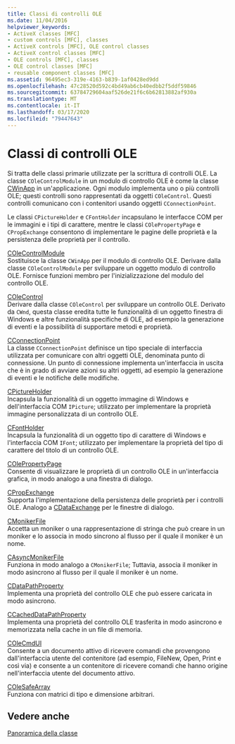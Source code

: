 ```yaml
---
title: Classi di controlli OLE
ms.date: 11/04/2016
helpviewer_keywords:
- ActiveX classes [MFC]
- custom controls [MFC], classes
- ActiveX controls [MFC], OLE control classes
- ActiveX control classes [MFC]
- OLE controls [MFC], classes
- OLE control classes [MFC]
- reusable component classes [MFC]
ms.assetid: 96495ec3-319e-4163-b839-1af0428ed9dd
ms.openlocfilehash: 47c28520d592c4bd49ab6cb40edbb2f5ddf59846
ms.sourcegitcommit: 63784729604aaf526de21f6c6b62813882af930a
ms.translationtype: MT
ms.contentlocale: it-IT
ms.lasthandoff: 03/17/2020
ms.locfileid: "79447643"
---
```

# <a name="ole-control-classes"></a>Classi di controlli OLE

Si tratta delle classi primarie utilizzate per la scrittura di controlli OLE. La classe `COleControlModule` in un modulo di controllo OLE è come la classe [CWinApp](../mfc/reference/cwinapp-class.md) in un'applicazione. Ogni modulo implementa uno o più controlli OLE; questi controlli sono rappresentati da oggetti `COleControl`. Questi controlli comunicano con i contenitori usando oggetti `CConnectionPoint`.

Le classi `CPictureHolder` e `CFontHolder` incapsulano le interfacce COM per le immagini e i tipi di carattere, mentre le classi `COlePropertyPage` e `CPropExchange` consentono di implementare le pagine delle proprietà e la persistenza delle proprietà per il controllo.

[COleControlModule](../mfc/reference/colecontrolmodule-class.md)<br/>
Sostituisce la classe `CWinApp` per il modulo di controllo OLE. Derivare dalla classe `COleControlModule` per sviluppare un oggetto modulo di controllo OLE. Fornisce funzioni membro per l'inizializzazione del modulo del controllo OLE.

[COleControl](../mfc/reference/colecontrol-class.md)<br/>
Derivare dalla classe `COleControl` per sviluppare un controllo OLE. Derivato da `CWnd`, questa classe eredita tutte le funzionalità di un oggetto finestra di Windows e altre funzionalità specifiche di OLE, ad esempio la generazione di eventi e la possibilità di supportare metodi e proprietà.

[CConnectionPoint](../mfc/reference/cconnectionpoint-class.md)<br/>
La classe `CConnectionPoint` definisce un tipo speciale di interfaccia utilizzata per comunicare con altri oggetti OLE, denominata punto di connessione. Un punto di connessione implementa un'interfaccia in uscita che è in grado di avviare azioni su altri oggetti, ad esempio la generazione di eventi e le notifiche delle modifiche.

[CPictureHolder](../mfc/reference/cpictureholder-class.md)<br/>
Incapsula la funzionalità di un oggetto immagine di Windows e dell'interfaccia COM `IPicture`; utilizzato per implementare la proprietà immagine personalizzata di un controllo OLE.

[CFontHolder](../mfc/reference/cfontholder-class.md)<br/>
Incapsula la funzionalità di un oggetto tipo di carattere di Windows e l'interfaccia COM `IFont`; utilizzato per implementare la proprietà del tipo di carattere del titolo di un controllo OLE.

[COlePropertyPage](../mfc/reference/colepropertypage-class.md)<br/>
Consente di visualizzare le proprietà di un controllo OLE in un'interfaccia grafica, in modo analogo a una finestra di dialogo.

[CPropExchange](../mfc/reference/cpropexchange-class.md)<br/>
Supporta l'implementazione della persistenza delle proprietà per i controlli OLE. Analogo a [CDataExchange](../mfc/reference/cdataexchange-class.md) per le finestre di dialogo.

[CMonikerFile](../mfc/reference/cmonikerfile-class.md)<br/>
Accetta un moniker o una rappresentazione di stringa che può creare in un moniker e lo associa in modo sincrono al flusso per il quale il moniker è un nome.

[CAsyncMonikerFile](../mfc/reference/casyncmonikerfile-class.md)<br/>
Funziona in modo analogo a `CMonikerFile`; Tuttavia, associa il moniker in modo asincrono al flusso per il quale il moniker è un nome.

[CDataPathProperty](../mfc/reference/cdatapathproperty-class.md)<br/>
Implementa una proprietà del controllo OLE che può essere caricata in modo asincrono.

[CCachedDataPathProperty](../mfc/reference/ccacheddatapathproperty-class.md)<br/>
Implementa una proprietà del controllo OLE trasferita in modo asincrono e memorizzata nella cache in un file di memoria.

[COleCmdUI](../mfc/reference/colecmdui-class.md)<br/>
Consente a un documento attivo di ricevere comandi che provengono dall'interfaccia utente del contenitore (ad esempio, FileNew, Open, Print e così via) e consente a un contenitore di ricevere comandi che hanno origine nell'interfaccia utente del documento attivo.

[COleSafeArray](../mfc/reference/colesafearray-class.md)<br/>
Funziona con matrici di tipo e dimensione arbitrari.

## <a name="see-also"></a>Vedere anche

[Panoramica della classe](../mfc/class-library-overview.md)
